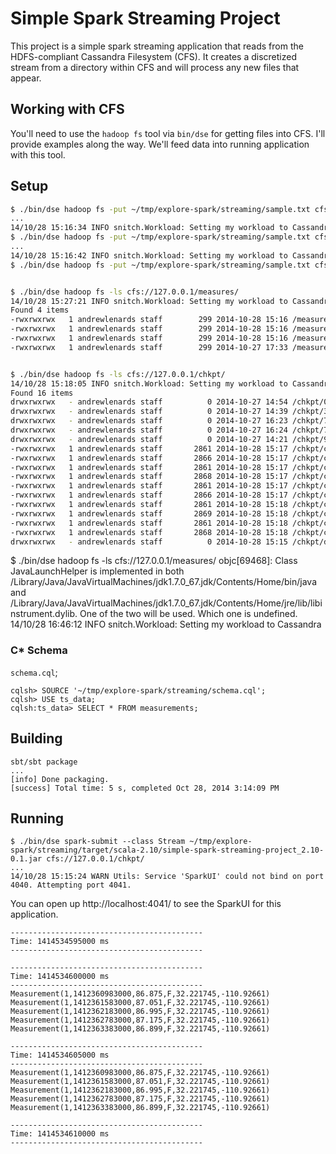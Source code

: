 # Simple Spark Streaming Project

This project is a simple spark streaming application that reads from the HDFS-compliant Cassandra Filesystem (CFS). It creates a discretized stream from a directory within CFS and will process any new files that appear.

## Working with CFS

You'll need to use the `hadoop fs` tool via ``bin/dse`` for getting files into CFS. I'll provide examples along the way. We'll feed data into running application with this tool.

## Setup


```bash
$ ./bin/dse hadoop fs -put ~/tmp/explore-spark/streaming/sample.txt cfs://127.0.0.1/measures/00.txt
...
14/10/28 15:16:34 INFO snitch.Workload: Setting my workload to Cassandra
$ ./bin/dse hadoop fs -put ~/tmp/explore-spark/streaming/sample.txt cfs://127.0.0.1/measures/01.txt
...
14/10/28 15:16:42 INFO snitch.Workload: Setting my workload to Cassandra
$ ./bin/dse hadoop fs -put ~/tmp/explore-spark/streaming/sample.txt cfs://127.0.0.1/measures/02.txt


$ ./bin/dse hadoop fs -ls cfs://127.0.0.1/measures/
14/10/28 15:27:21 INFO snitch.Workload: Setting my workload to Cassandra
Found 4 items
-rwxrwxrwx   1 andrewlenards staff        299 2014-10-28 15:16 /measures/00.txt
-rwxrwxrwx   1 andrewlenards staff        299 2014-10-28 15:16 /measures/01.txt
-rwxrwxrwx   1 andrewlenards staff        299 2014-10-28 15:16 /measures/02.txt
-rwxrwxrwx   1 andrewlenards staff        299 2014-10-27 17:33 /measures/sample.txt


$ ./bin/dse hadoop fs -ls cfs://127.0.0.1/chkpt/
14/10/28 15:18:05 INFO snitch.Workload: Setting my workload to Cassandra
Found 16 items
drwxrwxrwx   - andrewlenards staff          0 2014-10-27 14:54 /chkpt/0baccce1-697e-4d11-bedb-205e76e5d11a
drwxrwxrwx   - andrewlenards staff          0 2014-10-27 14:39 /chkpt/3e585bca-c267-439a-beff-2acff4f9c05b
drwxrwxrwx   - andrewlenards staff          0 2014-10-27 16:23 /chkpt/7859b2a2-a9c8-4e5f-9610-c88cc3f5db42
drwxrwxrwx   - andrewlenards staff          0 2014-10-27 16:24 /chkpt/7d08b526-fcde-4a4f-b427-566da6055a2a
drwxrwxrwx   - andrewlenards staff          0 2014-10-27 14:21 /chkpt/922b180f-3eb6-4ad3-842f-eec634e0a610
-rwxrwxrwx   1 andrewlenards staff       2861 2014-10-28 15:17 /chkpt/checkpoint-1414534665000
-rwxrwxrwx   1 andrewlenards staff       2866 2014-10-28 15:17 /chkpt/checkpoint-1414534665000.bk
-rwxrwxrwx   1 andrewlenards staff       2861 2014-10-28 15:17 /chkpt/checkpoint-1414534670000
-rwxrwxrwx   1 andrewlenards staff       2868 2014-10-28 15:17 /chkpt/checkpoint-1414534670000.bk
-rwxrwxrwx   1 andrewlenards staff       2861 2014-10-28 15:17 /chkpt/checkpoint-1414534675000
-rwxrwxrwx   1 andrewlenards staff       2866 2014-10-28 15:17 /chkpt/checkpoint-1414534675000.bk
-rwxrwxrwx   1 andrewlenards staff       2861 2014-10-28 15:18 /chkpt/checkpoint-1414534680000
-rwxrwxrwx   1 andrewlenards staff       2869 2014-10-28 15:18 /chkpt/checkpoint-1414534680000.bk
-rwxrwxrwx   1 andrewlenards staff       2861 2014-10-28 15:18 /chkpt/checkpoint-1414534685000
-rwxrwxrwx   1 andrewlenards staff       2868 2014-10-28 15:18 /chkpt/checkpoint-1414534685000.bk
drwxrwxrwx   - andrewlenards staff          0 2014-10-28 15:15 /chkpt/d87d4db8-db0d-4416-b0c5-f71df379a185
```

$ ./bin/dse hadoop fs -ls cfs://127.0.0.1/measures/
objc[69468]: Class JavaLaunchHelper is implemented in both /Library/Java/JavaVirtualMachines/jdk1.7.0_67.jdk/Contents/Home/bin/java and /Library/Java/JavaVirtualMachines/jdk1.7.0_67.jdk/Contents/Home/jre/lib/libinstrument.dylib. One of the two will be used. Which one is undefined.
14/10/28 16:46:12 INFO snitch.Workload: Setting my workload to Cassandra

### C* Schema

``schema.cql``;

```
cqlsh> SOURCE '~/tmp/explore-spark/streaming/schema.cql';
cqlsh> USE ts_data;
cqlsh:ts_data> SELECT * FROM measurements;
```

## Building

```
sbt/sbt package
...
[info] Done packaging.
[success] Total time: 5 s, completed Oct 28, 2014 3:14:09 PM
```

## Running

```
$ ./bin/dse spark-submit --class Stream ~/tmp/explore-spark/streaming/target/scala-2.10/simple-spark-streaming-project_2.10-0.1.jar cfs://127.0.0.1/chkpt/
...
14/10/28 15:15:24 WARN Utils: Service 'SparkUI' could not bind on port 4040. Attempting port 4041.
```

You can open up http://localhost:4041/ to see the SparkUI for this application.


```
-------------------------------------------
Time: 1414534595000 ms
-------------------------------------------

-------------------------------------------
Time: 1414534600000 ms
-------------------------------------------
Measurement(1,1412360983000,86.875,F,32.221745,-110.92661)
Measurement(1,1412361583000,87.051,F,32.221745,-110.92661)
Measurement(1,1412362183000,86.995,F,32.221745,-110.92661)
Measurement(1,1412362783000,87.175,F,32.221745,-110.92661)
Measurement(1,1412363383000,86.899,F,32.221745,-110.92661)

-------------------------------------------
Time: 1414534605000 ms
-------------------------------------------
Measurement(1,1412360983000,86.875,F,32.221745,-110.92661)
Measurement(1,1412361583000,87.051,F,32.221745,-110.92661)
Measurement(1,1412362183000,86.995,F,32.221745,-110.92661)
Measurement(1,1412362783000,87.175,F,32.221745,-110.92661)
Measurement(1,1412363383000,86.899,F,32.221745,-110.92661)

-------------------------------------------
Time: 1414534610000 ms
-------------------------------------------

```